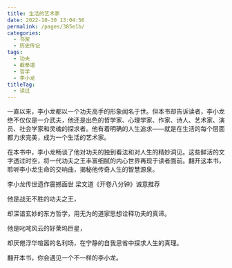 ```yaml
---
title: 生活的艺术家
date: 2022-10-30 13:04:56
permalink: /pages/385e1b/
categories:
  - 书架
  - 历史传记
tags:
  - 功夫
  - 截拳道
  - 哲学
  - 李小龙
titleTag: 
  - 读过
---
```


一直以来，李小龙都以一个功夫高手的形象闻名于世。但本书却告诉读者，李小龙绝不仅仅是一介武夫，他还是出色的哲学家、心理学家、作家、诗人、艺术家、演员、社会学家和灵魂的探求者。他有着明确的人生追求——就是在生活的每个层面都力求完美，成为一个生活的艺术家。

在本书中，李小龙畅谈了他对功夫的独到看法和对人生的精妙洞见。这些鲜活的文字透过时空，将一代功夫之王丰富细腻的内心世界再现于读者面前。翻开这本书，聆听李小龙生命的交响曲，揭秘他传奇人生的智慧源泉。

<!-- more -->

李小龙传世遗作震撼面世 梁文道《开卷八分钟》诚意推荐

他是战无不胜的功夫之王，

却深谙玄妙的东方哲学，用无为的道家思想诠释功夫的真谛。

他是叱咤风云的好莱坞巨星，

却厌倦浮华喧嚣的名利场，在宁静的自我思省中探求人生的真理。

翻开本书，你会遇见一个不一样的李小龙。

<BookShelf
album="https://cdn.staticaly.com/gh/jonsam-ng/image-hosting@master/oxygen-space/image.47znstlvavc0.webp"
:pages="192"
author="李小龙 / [美]约翰·里特(编辑整理)"
intro="在本书中，李小龙畅谈了他对功夫的独到看法和对人生的精妙洞见。"
lang="中文"
link="https://www.aliyundrive.com/s/m3XLoPU6wii"
douban="21355964"
/>
